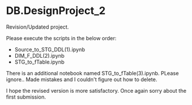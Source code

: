 # DB.DesignProject_2
Revision/Updated project.

Please execute the scripts in the below order:

- Source_to_STG_DDL(1).ipynb
- DIM_F_DDL(2).ipynb
- STG_to_fTable.ipynb

There is an additional notebook named STG_to_fTable(3).ipynb. PLease ignore.. Made mistakes and I couldn't figure out how to delete.

I hope the revised version is more satisfactory. Once again sorry about the first submission.
